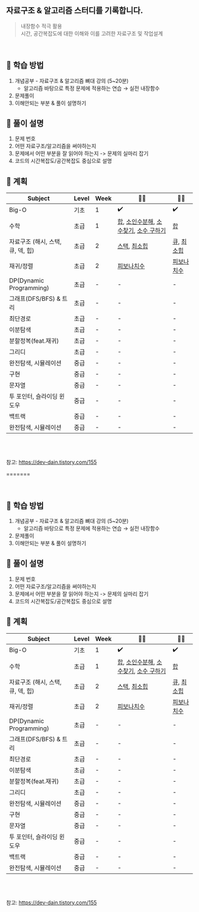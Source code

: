 ## 자료구조 & 알고리즘 스터디를 기록합니다.
>내장함수 적극 활용<br>
>시간, 공간복잡도에 대한 이해와 이를 고려한 자료구조 및 작업설계

<br>

## 📌 학습 방법

1. 개념공부 - 자료구조 & 알고리즘 뼈대 강의 (5~20분)
    - 알고리즘 바탕으로 특정 문제에 적용하는 연습 → 실전 내장함수
2. 문제풀이
3. 이해안되는 부분 & 풀이 설명하기


## 📌 풀이 설명

1. 문제 번호
2. 어떤 자료구조/알고리즘을 써야하는지
3. 문제에서 어떤 부분을 잘 읽어야 하는지 -> 문제의 실마리 잡기
4. 코드의 시간복잡도/공간복잡도 중심으로 설명


## 📌 계획

|Subject|Level|Week|🙆‍♀️|🙆‍♂️|
|--|--|--|--|--|
|Big-O|기초|1|✔️|✔️|
|수학|초급|1|[합](https://github.com/boris920308/HoOne/blob/main/hana/Algorithm/Algorithm/week01/%EC%88%98%ED%95%99/Sum.swift), [소인수분해](https://github.com/boris920308/HoOne/blob/main/hana/Algorithm/Algorithm/week01/%EC%88%98%ED%95%99/IntegerFactorization_Refactor.swift), [소수찾기](https://github.com/boris920308/HoOne/blob/main/hana/Algorithm/Algorithm/week01/%EC%88%98%ED%95%99/FindingPrimeNumber.swift), [소수 구하기](https://github.com/boris920308/HoOne/blob/main/hana/Algorithm/Algorithm/week01/%EC%88%98%ED%95%99/FindingPrimeNumber2_Refactor.swift)|[합](https://github.com/boris920308/HoOne/blob/main/hoon/kotlin/HelloHoon/src/main/kotlin/boj/week01/sum.kt)|
|자료구조 (해시, 스택, 큐, 덱, 힙)|초급|2|[스택](https://github.com/boris920308/HoOne/blob/main/hana/Algorithm/Algorithm/week01/%EC%9E%90%EB%A3%8C%EA%B5%AC%EC%A1%B0/Stack.swift), [최소힙](https://github.com/boris920308/HoOne/blob/main/hana/Algorithm/Algorithm/week01/%EC%9E%90%EB%A3%8C%EA%B5%AC%EC%A1%B0/MinimumHeap.swift)|[큐](https://github.com/boris920308/HoOne/blob/main/hoon/kotlin/HelloHoon/src/main/kotlin/boj/week01/queue/Queue.kt), [최소힙](https://github.com/boris920308/HoOne/blob/main/hoon/kotlin/HelloHoon/src/main/kotlin/boj/week01/heap/MinHeap.kt)|
|재귀/정렬|초급|2|[피보나치수](https://github.com/boris920308/HoOne/blob/main/hana/Algorithm/Algorithm/week02/%EC%A0%95%EB%A0%AC_%EC%9E%AC%EA%B7%80/FibonacciNumber.swift)|[피보나치수](https://github.com/boris920308/HoOne/blob/main/hoon/kotlin/HelloHoon/src/main/kotlin/boj/week02/recursive_function/FibonacciSequence5.kt)|
|DP(Dynamic Programming)|초급|-|-|-|
|그래프(DFS/BFS) & 트리|초급|-|-|-|
|최단경로|초급|-|-|-|
|이분탐색|초급|-|-|-|
|분할정복(feat.재귀)|초급|-|-|-|
|그리디|초급|-|-|-|
|완전탐색, 시뮬레이션|중급|-|-|-|
|구현|중급|-|-|-|
|문자열|중급|-|-|-|
|투 포인터, 슬라이딩 윈도우|중급|-|-|-|
|백트랙|중급|-|-|-|
|완전탐색, 시뮬레이션|중급|-|-|-|


<br><br><br>
참고: https://dev-dain.tistory.com/155

=======

<br>

## 📌 학습 방법

1. 개념공부 - 자료구조 & 알고리즘 뼈대 강의 (5~20분)
    - 알고리즘 바탕으로 특정 문제에 적용하는 연습 → 실전 내장함수
2. 문제풀이
3. 이해안되는 부분 & 풀이 설명하기


## 📌 풀이 설명

1. 문제 번호
2. 어떤 자료구조/알고리즘을 써야하는지
3. 문제에서 어떤 부분을 잘 읽어야 하는지 -> 문제의 실마리 잡기
4. 코드의 시간복잡도/공간복잡도 중심으로 설명


## 📌 계획

|Subject|Level|Week|🙆‍♀️|🙆‍♂️|
|--|--|--|--|--|
|Big-O|기초|1|✔️|✔️|
|수학|초급|1|[합](https://github.com/boris920308/HoOne/blob/main/hana/Algorithm/Algorithm/week01/%EC%88%98%ED%95%99/Sum.swift), [소인수분해](https://github.com/boris920308/HoOne/blob/main/hana/Algorithm/Algorithm/week01/%EC%88%98%ED%95%99/IntegerFactorization_Refactor.swift), [소수찾기](https://github.com/boris920308/HoOne/blob/main/hana/Algorithm/Algorithm/week01/%EC%88%98%ED%95%99/FindingPrimeNumber.swift), [소수 구하기](https://github.com/boris920308/HoOne/blob/main/hana/Algorithm/Algorithm/week01/%EC%88%98%ED%95%99/FindingPrimeNumber2_Refactor.swift)|[합](https://github.com/boris920308/HoOne/blob/main/hoon/kotlin/HelloHoon/src/main/kotlin/boj/week01/sum.kt)|
|자료구조 (해시, 스택, 큐, 덱, 힙)|초급|2|[스택](https://github.com/boris920308/HoOne/blob/main/hana/Algorithm/Algorithm/week01/%EC%9E%90%EB%A3%8C%EA%B5%AC%EC%A1%B0/Stack.swift), [최소힙](https://github.com/boris920308/HoOne/blob/main/hana/Algorithm/Algorithm/week01/%EC%9E%90%EB%A3%8C%EA%B5%AC%EC%A1%B0/MinimumHeap.swift)|[큐](https://github.com/boris920308/HoOne/blob/main/hoon/kotlin/HelloHoon/src/main/kotlin/boj/week01/queue/Queue.kt), [최소힙](https://github.com/boris920308/HoOne/blob/main/hoon/kotlin/HelloHoon/src/main/kotlin/boj/week01/heap/MinHeap.kt)|
|재귀/정렬|초급|2|[피보나치수](https://github.com/boris920308/HoOne/blob/main/hana/Algorithm/Algorithm/week02/%EC%A0%95%EB%A0%AC_%EC%9E%AC%EA%B7%80/FibonacciNumber.swift)|[피보나치수](https://github.com/boris920308/HoOne/blob/main/hoon/kotlin/HelloHoon/src/main/kotlin/boj/week02/recursive_function/FibonacciSequence5.kt)|
|DP(Dynamic Programming)|초급|-|-|-|
|그래프(DFS/BFS) & 트리|초급|-|-|-|
|최단경로|초급|-|-|-|
|이분탐색|초급|-|-|-|
|분할정복(feat.재귀)|초급|-|-|-|
|그리디|초급|-|-|-|
|완전탐색, 시뮬레이션|중급|-|-|-|
|구현|중급|-|-|-|
|문자열|중급|-|-|-|
|투 포인터, 슬라이딩 윈도우|중급|-|-|-|
|백트랙|중급|-|-|-|
|완전탐색, 시뮬레이션|중급|-|-|-|


<br><br><br>
참고: https://dev-dain.tistory.com/155